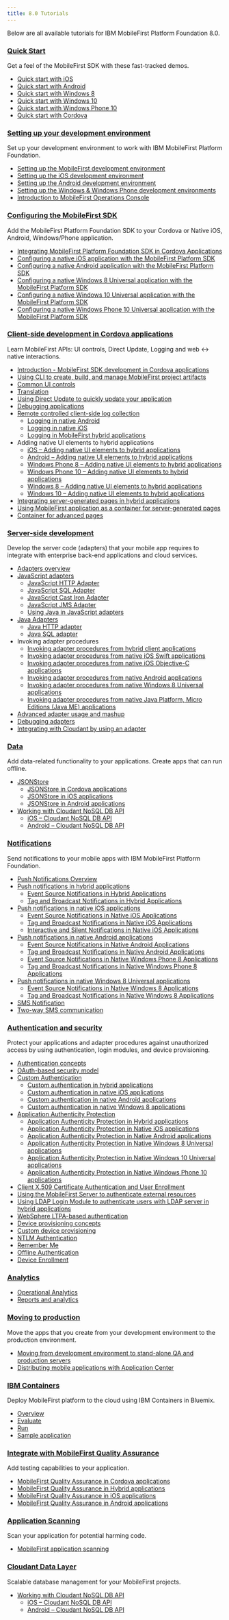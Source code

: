 ```yaml
---
title: 8.0 Tutorials
---
```

Below are all available tutorials for IBM MobileFirst Platform Foundation 8.0.

### <a href="../quick-start.pdf">Quick Start</a>
Get a feel of the MobileFirst SDK with these fast-tracked demos.

* <a href="../quick-start/ios.pdf">Quick start with iOS</a>
* <a href="../quick-start/android.pdf">Quick start with Android</a>
* <a href="../quick-start/windows-8.pdf">Quick start with Windows 8</a>
* <a href="../quick-start/windows-10.pdf">Quick start with Windows 10</a>
* <a href="../quick-start/windows-phone-10.pdf">Quick start with Windows Phone 10</a>
* <a href="../quick-start/cordova.pdf">Quick start with Cordova</a>

### <a href="../setting-up-your-development-environment.pdf">Setting up your development environment</a>
Set up your development environment to work with IBM MobileFirst Platform Foundation.

* <a href="../setting-up-your-development-environment/setting-up-the-mobilefirst-development-environment.pdf">Setting up the MobileFirst development environment</a>
* <a href="../setting-up-your-development-environment/setting-up-the-ios-development-environment.pdf">Setting up the iOS development environment</a>
* <a href="../setting-up-your-development-environment/setting-up-the-android-development-environment.pdf">Setting up the Android development environment</a>
* <a href="../setting-up-your-development-environment/setting-up-the-windows-and-windows-phone-development-environment.pdf">Setting up the Windows & Windows Phone development environments</a>
* <a href="../quick-start/introduction-to-mobilefirst-platform-operations-console.pdf">Introduction to MobileFirst Operations Console</a>

### <a href="../configuring-the-mfpf-sdk.pdf">Configuring the MobileFirst SDK</a>
Add the MobileFirst Platform Foundation SDK to your Cordova or Native iOS, Android, Windows/Phone application.

* <a href="../configuring-the-mfpf-sdk/integrating-mfpf-sdk-in-cordova-applications.pdf">Integrating MobileFirst Platform Foundation SDK in Cordova Applications</a>
* <a href="../configuring-the-mfpf-sdk/configuring-a-native-ios-application-with-the-mfp-sdk.pdf"> Configuring a native iOS application with the MobileFirst Platform SDK</a>
* <a href="../configuring-the-mfpf-sdk/configuring-a-native-android-application-with-the-mfp-sdk.pdf"> Configuring a native Android application with the MobileFirst Platform SDK</a>
* <a href="../configuring-the-mfpf-sdk/configuring-a-native-windows-8-application-with-the-mfp-sdk.pdf">Configuring a native Windows 8 Universal application with the MobileFirst Platform SDK</a>
* <a href="../configuring-the-mfpf-sdk/configuring-a-native-windows-10-application-with-the-mfp-sdk.pdf">Configuring a native Windows 10 Universal application with the MobileFirst Platform SDK</a>
* <a href="../configuring-the-mfpf-sdk/configuring-a-native-windows-phone-10-application-with-the-mfp-sdk.pdf">Configuring a native Windows Phone 10 Universal application with the MobileFirst Platform SDK</a>

### <a href="../client-side-development-in-cordova-applications.pdf">Client-side development in Cordova applications</a>
Learn MobileFirst APIs: UI controls, Direct Update, Logging and web &#8596; native interactions.

* <a href="../client-side-development-in-cordova-applications/intro-mfpf-cordova.pdf">Introduction - MobileFirst SDK development in Cordova applications</a>
* <a href="../client-side-development-in-cordova-applications/updated-using-cli-to-create-build-and-manage-mobilefirst-project-artifacts.pdf">Using CLI to create, build, and manage MobileFirst project artifacts</a>
* <a href="../client-side-development-in-cordova-applications/common-ui-controls.pdf">Common UI controls</a>
* <a href="../client-side-development-in-cordova-applications/translation.pdf">Translation</a>
* <a href="../client-side-development-in-cordova-applications/using-direct-update-to-quickly-update-your-application.pdf">Using Direct Update to quickly update your application</a>
* <a href="../client-side-development-in-cordova-applications/debugging-applications.pdf">Debugging applications</a>
* <a href="../client-side-development-in-cordova-applications/remote-controlled-client-side-log-collection.pdf">Remote controlled client-side log collection</a>
    * <a href="../client-side-development-in-cordova-applications/remote-controlled-client-side-log-collection/logging-in-native-android.pdf">Logging in native Android</a>
    * <a href="../client-side-development-in-cordova-applications/remote-controlled-client-side-log-collection/logging-in-native-ios.pdf">Logging in native iOS</a>
    * <a href="../client-side-development-in-cordova-applications/remote-controlled-client-side-log-collection/logging-in-hybrid-applications.pdf">Logging in MobileFirst hybrid applications</a>
* Adding native UI elements to hybrid applications
    * <a href="../client-side-development-in-cordova-applications/ios-adding-native-ui-elements-hybrid-applications.pdf">iOS – Adding native UI elements to hybrid applications</a>
    * <a href="../client-side-development-in-cordova-applications/android-adding-native-ui-elements-hybrid-applications.pdf">Android – Adding native UI elements to hybrid applications</a>
    * <a href="../client-side-development-in-cordova-applications/wp8-adding-native-ui-elements-hybrid-applications.pdf">Windows Phone 8 – Adding native UI elements to hybrid applications</a>
    *  <a href="../client-side-development-in-cordova-applications/wp10-adding-native-ui-elements-hybrid-applications.pdf">Windows Phone 10 – Adding native UI elements to hybrid applications</a>
    *  <a href="../client-side-development-in-cordova-applications/w8-adding-native-ui-elements-hybrid-applications.pdf">Windows 8 – Adding native UI elements to hybrid applications</a>
    * <a href="../client-side-development-in-cordova-applications/w10-adding-native-ui-elements-hybrid-applications.pdf">Windows 10 – Adding native UI elements to hybrid applications</a>
* <a href="../advanced-topics/integrating-server-generated-pages-hybrid-applications.pdf">Integrating server-generated pages in hybrid applications</a>
*  <a href="../advanced-topics/using-a-mobilefirst-application-as-a-container-for-server-generated-pages.pdf">Using MobileFirst application as a container for server-generated pages</a>
*  <a href="../advanced-topics/container-advanced-pages.pdf">Container for advanced pages</a>

### <a href="../server-side-development.pdf">Server-side development</a>
Develop the server code (adapters) that your mobile app requires to integrate with enterprise back-end applications and cloud services.

* <a href="../server-side-development/adapters-overview.pdf">Adapters overview</a>
* <a href="../server-side-development/javascript-adapters.pdf">JavaScript adapters</a>
    * <a href="../server-side-development/javascript-adapters/js-http-adapter.pdf">JavaScript HTTP Adapter</a>
    * <a href="../server-side-development/javascript-adapters/js-sql-adapter.pdf">JavaScript SQL Adapter</a>
    * <a href="../server-side-development/javascript-adapters/js-cast-iron-adapter.pdf">JavaScript Cast Iron Adapter</a>
    * <a href="../server-side-development/javascript-adapters/js-jms-adapter.pdf">JavaScript JMS Adapter</a>
    * <a href="../server-side-development/javascript-adapters/using-java-adapters.pdf">Using Java in JavaScript adapters</a>
* <a href="../server-side-development/java-adapters.pdf">Java Adapters</a>
    * <a href="../server-side-development/java-adapters/java-http-adapter.pdf">Java HTTP adapter</a>
    * <a href="../server-side-development/java-adapters/java-sql-adapter.pdf">Java SQL adapter</a>
* Invoking adapter procedures
    * <a href="../server-side-development/invoking-adapter-procedures-hybrid-client-applications.pdf">Invoking adapter procedures from hybrid client applications</a>
    * <a href="../server-side-development/invoking-adapter-procedures-native-ios-swift-applications.pdf">Invoking adapter procedures from native iOS Swift applications</a>
    * <a href="../server-side-development/invoking-adapter-procedures-native-ios-applications.pdf">Invoking adapter procedures from native iOS Objective-C applications</a>
    * <a href="../server-side-development/invoking-adapter-procedures-native-android-applications.pdf">Invoking adapter procedures from native Android applications</a>
    * <a href="../server-side-development/invoking-adapter-procedures-native-windows-8-applications.pdf">Invoking adapter procedures from native Windows 8 Universal applications</a>
    * <a href="../server-side-development/invoking-adapter-procedures-native-java-platform-micro-editions-java-applications.pdf">Invoking adapter procedures from native Java Platform, Micro Editions (Java ME) applications</a>
* <a href="../server-side-development/advanced-adapter-usage-mashup.pdf">Advanced adapter usage and mashup</a>
* <a href="../server-side-development/debugging-adapters.pdf">Debugging adapters</a>
* <a href="../server-side-development/cloudant.pdf">Integrating with Cloudant by using an adapter</a>

### <a href="../data.pdf">Data</a>
Add data-related functionality to your applications. Create apps that can run offline.

* <a href="../data/jsonstore.pdf">JSONStore</a>
    * <a href="../data/jsonstore/jsonstore-javascript-api.pdf">JSONStore in Cordova applications</a>
	* <a href="../data/jsonstore/jsonstore-objective-c-api.pdf">JSONStore in iOS applications</a>
	* <a href="../data/jsonstore/jsonstore-java-api.pdf">JSONStore in Android applications</a>
* <a href="../data/working-with-cloudant-nosql-db-api.pdf">Working with Cloudant NoSQL DB API</a>
	* <a href="../data/working-with-cloudant-nosql-db-api/ios.pdf">iOS – Cloudant NoSQL DB API</a>
	* <a href="../data/working-with-cloudant-nosql-db-api/android.pdf">Android – Cloudant NoSQL DB API</a>

### <a href="../notifications.pdf">Notifications</a>
Send notifications to your mobile apps with IBM MobileFirst Platform Foundation.

* <a href="../notifications/push-notifications-overview.pdf">Push Notifications Overview</a>
* <a href="../notifications/push-notifications-overview/push-notifications-in-hybrid-applications.pdf">Push notifications in hybrid applications</a>
    * <a href="../notifications/push-notifications-overview/push-notifications-in-hybrid-applications/event-source.pdf">Event Source Notifications in Hybrid Applications</a>
    * <a href="../notifications/push-notifications-overview/push-notifications-in-hybrid-applications/tag-based.pdf">Tag and Broadcast Notifications in Hybrid Applications</a>
* <a href="../notifications/push-notifications-overview/push-notifications-in-native-ios-applications.pdf">Push notifications in native iOS applications</a>
    * <a href="../notifications/push-notifications-overview/push-notifications-in-native-ios-applications/event-source.pdf">Event Source Notifications in Native iOS Applications</a>
	* <a href="../notifications/push-notifications-overview/push-notifications-in-native-ios-applications/tag-based.pdf">Tag and Broadcast Notifications in Native iOS Applications</a>
	* <a href="../notifications/push-notifications-overview/push-notifications-in-native-ios-applications/interactive-and-silent.pdf">Interactive and Silent Notifications in Native iOS Applications</a>
* <a href="../notifications/push-notifications-overview/push-notifications-in-native-android-applications.pdf">Push notifications in native Android applications</a>
    * <a href="../notifications/push-notifications-overview/push-notifications-in-native-android-applications/event-source.pdf">Event Source Notifications in Native Android Applications</a>
	* <a href="../notifications/push-notifications-overview/push-notifications-in-native-android-applications/tag-based.pdf">Tag and Broadcast Notifications in Native Android Applications</a>
    * <a href="../notifications/push-notifications-overview/push-notifications-in-native-windows-phone-8-applications/event-source.pdf">Event Source Notifications in Native Windows Phone 8 Applications</a>
	* <a href="../notifications/push-notifications-overview/push-notifications-in-native-windows-phone-8-applications/tag-based.pdf">Tag and Broadcast Notifications in Native Windows Phone 8 Applications</a>
* <a href="../notifications/push-notifications-overview/push-notifications-in-native-windows-8-applications.pdf">Push notifications in native Windows 8 Universal applications</a>
	* <a href="../notifications/push-notifications-overview/push-notifications-in-native-windows-8-applications/event-source.pdf">Event Source Notifications in Native Windows 8 Applications</a>
	* <a href="../notifications/push-notifications-overview/push-notifications-in-native-windows-8-applications/tag-based.pdf">Tag and Broadcast Notifications in Native Windows 8 Applications</a>
* <a href="../notifications/sms-notifications.pdf">SMS Notification</a>
* <a href="../notifications/two-way-sms-communication.pdf">Two-way SMS communication</a>

### <a href="../authentication-and-security.pdf">Authentication and security</a>
Protect your applications and adapter procedures against unauthorized access by using authentication, login modules, and device provisioning.

* <a href="../authentication-and-security/authentication-concepts.pdf">Authentication concepts</a>
* <a href="../authentication-and-security/authentication-concepts/oauth-based-security-model.pdf">OAuth-based security model</a>
* <a href="../authentication-and-security/custom-authentication.pdf">Custom Authentication</a>
	* <a href="../authentication-and-security/custom-authentication/custom-authentication-hybrid-applications.pdf">Custom authentication in hybrid applications</a>
	* <a href="../authentication-and-security/custom-authentication/custom-authentication-native-ios-applications.pdf"> Custom authentication in native iOS applications</a>
	* <a href="../authentication-and-security/custom-authentication/custom-authentication-in-native-android-applications.pdf">Custom authentication in native Android applications</a>
	* <a href="../authentication-and-security/custom-authentication/custom-authentication-in-native-windows-8-applications.pdf">Custom authentication in native Windows 8 applications</a>
* <a href="../authentication-and-security/application-authenticity-protection.pdf">Application Authenticity Protection</a>
    * <a href="../authentication-and-security/application-authenticity-protection/application-authenticity-protection-hybrid-applications.pdf">Application Authenticity Protection in Hybrid applications</a>
	* <a href="../authentication-and-security/application-authenticity-protection/application-authenticity-protection-native-ios.pdf">Application Authenticity Protection in Native iOS applications</a>
	* <a href="../authentication-and-security/application-authenticity-protection/application-authenticity-protection-native-android-applications.pdf">Application Authenticity Protection in Native Android applications</a>
	* <a href="../authentication-and-security/application-authenticity-protection/application-authenticity-protection-in-native-windows-universal-applications.pdf">Application Authenticity Protection in Native Windows 8 Universal applications</a>
    * <a href="../authentication-and-security/application-authenticity-protection/application-authenticity-protection-in-native-windows-10-universal-applications.pdf">Application Authenticity Protection in Native Windows 10 Universal applications</a>
    * <a href="../authentication-and-security/application-authenticity-protection/application-authenticity-protection-in-native-windows-phone-10-applications.pdf">Application Authenticity Protection in Native Windows Phone 10 applications</a>
* <a href="../authentication-and-security/client-x-509-certificate-authentication-user-enrollment.pdf">Client X.509 Certificate Authentication and User Enrollment</a>
* <a href="../authentication-and-security/using-mobilefirst-server-authenticate-external-resources.pdf">Using the MobileFirst Server to authenticate external resources</a>
* <a href="../authentication-and-security/using-ldap-login-module-to-authenticate-users-with-ldap-server-in-hybrid-applications.pdf">Using LDAP Login Module to authenticate users with LDAP server in hybrid applications</a>
* <a href="../authentication-and-security/websphere-ltpa-based-authentication.pdf">WebSphere LTPA-based authentication</a>
* <a href="../authentication-and-security/device-provisioning-concepts.pdf">Device provisioning concepts</a>
* <a href="../authentication-and-security/custom-device-provisioning.pdf">Custom device provisioning</a>
* [NTLM Authentication](../authentication-and-security/ntlm-authentication/)
* <a href="../advanced-topics/remember-me.pdf">Remember Me</a>
* <a href="../advanced-topics/offline-authentication.pdf">Offline Authentication</a>
* <a href="../advanced-topics/device-enrollment.pdf">Device Enrollment</a>

### <a href="../analytics.pdf">Analytics</a>

* <a href="../analytics/operational-analytics.pdf">Operational Analytics</a>
* <a href="../analytics/reports-analytics.pdf">Reports and analytics</a>

### <a href="../moving-to-production.pdf">Moving to production</a>
Move the apps that you create from your development environment to the production environment.

* <a href="../moving-to-production/moving-development-environment-stand-alone-qa-production-servers.pdf">Moving from development environment to stand-alone QA and production servers</a>
* <a href="../moving-to-production/distributing-mobile-applications-with-application-center.pdf">Distributing mobile applications with Application Center</a>

### <a href="../ibm-containers/overview.pdf">IBM Containers</a>
Deploy MobileFirst platform to the cloud using IBM Containers in Bluemix.

* <a href="../ibm-containers/overview.pdf">Overview</a>
* <a href="../ibm-containers/evaluate.pdf">Evaluate</a>
* <a href="../ibm-containers/run.pdf">Run</a>
* <a href="../ibm-containers/sample-app.pdf">Sample application</a>

### <a href="tutorials/en/quality-assurance/8.0/overview">Integrate with MobileFirst Quality Assurance</a>
Add testing capabilities to your application.

* <a href="tutorials/en/quality-assurance/8.0/cordova.pdf">MobileFirst Quality Assurance in Cordova applications</a>
* <a href="tutorials/en/quality-assurance/8.0/hybrid.pdf">MobileFirst Quality Assurance in Hybrid applications</a>
* <a href="tutorials/en/quality-assurance/8.0/ios.pdf">MobileFirst Quality Assurance in iOS applications</a>
* <a href="tutorials/en/quality-assurance/8.0/android.pdf">MobileFirst Quality Assurance in Android applications</a>

### <a href="tutorials/en/application-scanning">Application Scanning</a>
Scan your application for potential harming code.

* <a href="tutorials/en/application-scanning.pdf">MobileFirst application scanning</a>

### <a href="../../../cloudant.pdf">Cloudant Data Layer</a>
Scalable database management for your MobileFirst projects.

* <a href="../data/working-with-cloudant-nosql-db-api.pdf">Working with Cloudant NoSQL DB API</a>
	* <a href="../data/working-with-cloudant-nosql-db-api/ios.pdf">iOS – Cloudant NoSQL DB API</a>
	* <a href="../data/working-with-cloudant-nosql-db-api/android.pdf">Android – Cloudant NoSQL DB API</a>

